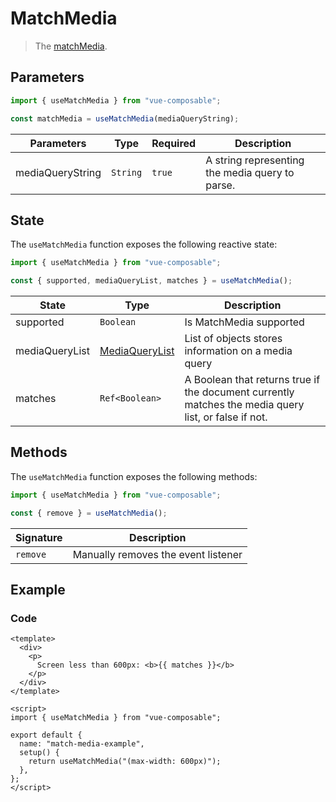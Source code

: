 # MatchMedia

> The [matchMedia](https://developer.mozilla.org/en-US/docs/Web/API/Window/matchMedia).

## Parameters

```js
import { useMatchMedia } from "vue-composable";

const matchMedia = useMatchMedia(mediaQueryString);
```

| Parameters       | Type     | Required | Description                                     |
| ---------------- | -------- | -------- | ----------------------------------------------- |
| mediaQueryString | `String` | `true`   | A string representing the media query to parse. |

## State

The `useMatchMedia` function exposes the following reactive state:

```js
import { useMatchMedia } from "vue-composable";

const { supported, mediaQueryList, matches } = useMatchMedia();
```

| State          | Type                                                                              | Description                                                                                          |
| -------------- | --------------------------------------------------------------------------------- | ---------------------------------------------------------------------------------------------------- |
| supported      | `Boolean`                                                                         | Is MatchMedia supported                                                                              |
| mediaQueryList | [MediaQueryList](https://developer.mozilla.org/en-US/docs/Web/API/MediaQueryList) | List of objects stores information on a media query                                                  |
| matches        | `Ref<Boolean>`                                                                    | A Boolean that returns true if the document currently matches the media query list, or false if not. |

## Methods

The `useMatchMedia` function exposes the following methods:

```js
import { useMatchMedia } from "vue-composable";

const { remove } = useMatchMedia();
```

| Signature | Description                         |
| --------- | ----------------------------------- |
| `remove`  | Manually removes the event listener |

## Example

<match-media-example/>

### Code

```vue
<template>
  <div>
    <p>
      Screen less than 600px: <b>{{ matches }}</b>
    </p>
  </div>
</template>

<script>
import { useMatchMedia } from "vue-composable";

export default {
  name: "match-media-example",
  setup() {
    return useMatchMedia("(max-width: 600px)");
  },
};
</script>
```
